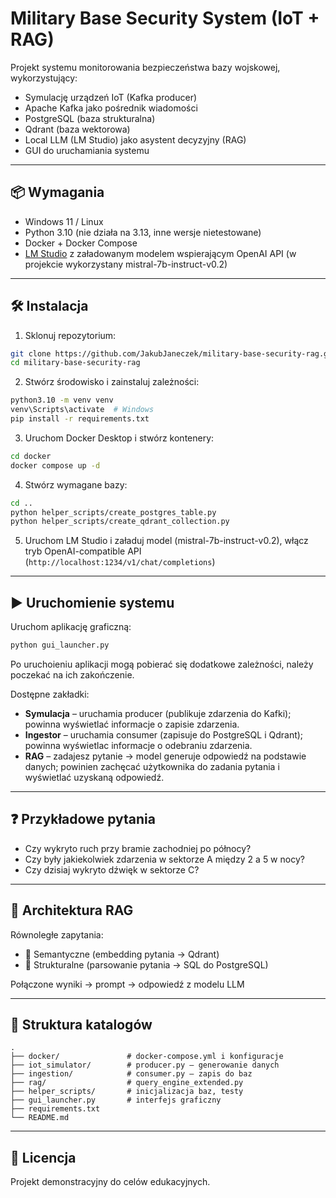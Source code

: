 # Military Base Security System (IoT + RAG)

Projekt systemu monitorowania bezpieczeństwa bazy wojskowej, wykorzystujący:
- Symulację urządzeń IoT (Kafka producer)
- Apache Kafka jako pośrednik wiadomości
- PostgreSQL (baza strukturalna)
- Qdrant (baza wektorowa)
- Local LLM (LM Studio) jako asystent decyzyjny (RAG)
- GUI do uruchamiania systemu

---

## 📦 Wymagania

- Windows 11 / Linux
- Python 3.10 (nie działa na 3.13, inne wersje nietestowane)
- Docker + Docker Compose
- [LM Studio](https://lmstudio.ai) z załadowanym modelem wspierającym OpenAI API (w projekcie wykorzystany mistral-7b-instruct-v0.2)

---

## 🛠 Instalacja

1. Sklonuj repozytorium:
```bash
git clone https://github.com/JakubJaneczek/military-base-security-rag.git
cd military-base-security-rag
```

2. Stwórz środowisko i zainstaluj zależności:
```bash
python3.10 -m venv venv
venv\Scripts\activate  # Windows
pip install -r requirements.txt
```

3. Uruchom Docker Desktop i stwórz kontenery:
```bash
cd docker
docker compose up -d
```

4. Stwórz wymagane bazy:
```bash
cd ..
python helper_scripts/create_postgres_table.py
python helper_scripts/create_qdrant_collection.py
```

5. Uruchom LM Studio i załaduj model (mistral-7b-instruct-v0.2), włącz tryb OpenAI-compatible API (`http://localhost:1234/v1/chat/completions`)

---

## ▶️ Uruchomienie systemu

Uruchom aplikację graficzną:
```bash
python gui_launcher.py
```
Po uruchoieniu aplikacji mogą pobierać się dodatkowe zależności, należy poczekać na ich zakończenie.

Dostępne zakładki:
- **Symulacja** – uruchamia producer (publikuje zdarzenia do Kafki); powinna wyświetlać informacje o zapisie zdarzenia.
- **Ingestor** – uruchamia consumer (zapisuje do PostgreSQL i Qdrant); powinna wyświetlac informacje o odebraniu zdarzenia.
- **RAG** – zadajesz pytanie → model generuje odpowiedź na podstawie danych; powinien zachęcać użytkownika do zadania pytania i wyświetlać uzyskaną odpowiedź.

---

## ❓ Przykładowe pytania

- Czy wykryto ruch przy bramie zachodniej po północy?
- Czy były jakiekolwiek zdarzenia w sektorze A między 2 a 5 w nocy?
- Czy dzisiaj wykryto dźwięk w sektorze C?

---

## 🧠 Architektura RAG

Równoległe zapytania:
- 🔹 Semantyczne (embedding pytania → Qdrant)
- 🔸 Strukturalne (parsowanie pytania → SQL do PostgreSQL)

Połączone wyniki → prompt → odpowiedź z modelu LLM

---

## 📂 Struktura katalogów

```
.
├── docker/               # docker-compose.yml i konfiguracje
├── iot_simulator/        # producer.py – generowanie danych
├── ingestion/            # consumer.py – zapis do baz
├── rag/                  # query_engine_extended.py
├── helper_scripts/       # inicjalizacja baz, testy
├── gui_launcher.py       # interfejs graficzny
├── requirements.txt
└── README.md
```

---

## 📄 Licencja

Projekt demonstracyjny do celów edukacyjnych.
